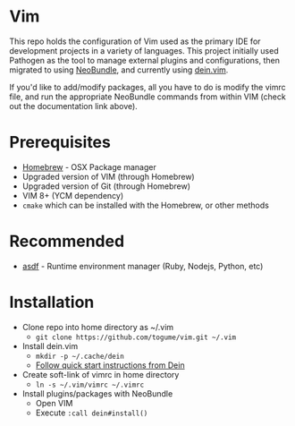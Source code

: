 Vim
===

This repo holds the configuration of Vim used as the primary IDE for development projects in a variety of languages. This project initially used Pathogen as the tool to manage external plugins and configurations, then migrated to using [NeoBundle](https://github.com/Shougo/neobundle.vim), and currently using [dein.vim](https://github.com/Shougo/dein.vim).

If you'd like to add/modify packages, all you have to do is modify the vimrc file, and run the appropriate NeoBundle commands from within VIM (check out the documentation link above).

# Prerequisites
* [Homebrew](http://brew.sh/) - OSX Package manager
* Upgraded version of VIM (through Homebrew)
* Upgraded version of Git (through Homebrew)
* VIM 8+ (YCM dependency)
* `cmake` which can be installed with the Homebrew, or other methods

# Recommended
* [asdf](https://asdf-vm.com/) - Runtime environment manager (Ruby, Nodejs, Python, etc)

# Installation
* Clone repo into home directory as ~/.vim
	* `git clone https://github.com/togume/vim.git ~/.vim`
* Install dein.vim
	* `mkdir -p ~/.cache/dein`
	* [Follow quick start instructions from Dein](https://github.com/Shougo/dein.vim#quick-start)
* Create soft-link of vimrc in home directory
	* `ln -s ~/.vim/vimrc ~/.vimrc`
* Install plugins/packages with NeoBundle
	* Open VIM
	* Execute `:call dein#install()`
